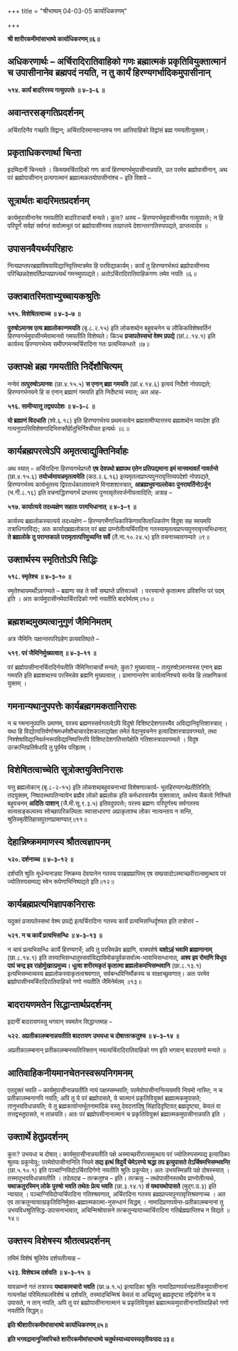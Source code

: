 +++
title = "श्रीभाष्यम् 04-03-05 कार्याधिकरणम्"

+++


**श्री शारीरकमीमांसाभाष्ये कार्याधिकरणम्॥६॥**

## अधिकरणार्थः – अर्चिरादिरातिवाहिको गणः ब्रह्मात्मकं प्रकृतिवियुक्तात्मानं च उपासीनानेव ब्रह्मपदं नयति, न तु कार्यं हिरण्यगर्भादिकमुपासीनान्

**५१४. कार्यं बादरिरस्य गत्युपपत्तेः ॥ ४–३–६ ॥**

## अवान्तरसङ्गतिप्रदर्शनम्

अर्चिरादिनैव गच्छति विद्वान्; अर्चिरादिरमानवान्तश्च गण आतिवाहिको विद्वांसं ब्रह्म गमयतीत्युक्तम्।

## प्रकृताधिकरणार्था चिन्ता

इदमिदानीं चिन्त्यते । किमयमर्चिरादिको गणः कार्यं हिरण्यगर्भमुपासीनान्नयति, उत परमेव ब्रह्मोपासीनान्, अथ परं ब्रह्मोपासीनान् प्रत्यगात्मानं ब्रह्मात्मकतयोपासीनांश्च – इति विशये –

## सूत्रार्थतः बादरिमतप्रदर्शनम्

कार्यमुपासीनानेव गमयतीति बादरिराचार्यो मन्यते। कुतः? अस्य – हिरण्यगर्भमुपासीनस्यैव गत्युपपत्तेः; न हि परिपूर्णं सर्वज्ञं सर्वगतं सर्वात्मभूतं परं ब्रह्मोपासीनस्य तत्प्राप्तये देशान्तरगतिरुपपद्यते, प्राप्तत्वादेव ॥

## उपासनवैयर्थ्यपरिहारः

नित्यप्राप्तपरब्रह्मविषयाविद्यानिवृत्तिमात्रमेव हि परविद्याकार्यम्। कार्यं तु हिरण्यगर्भरूपं ब्रह्मोपासीनस्य परिच्छिन्नदेशवर्तिप्राप्यप्राप्त्यर्थं गमनमुपपद्यते। अतोऽर्चिरादिरातिवाहिकगणः तमेव नयति ॥६॥

## उक्तबातरिमताभ्युच्चायकश्रुतिः

**५१५. विशेषितत्वाच्च ॥ ४–३–७ ॥**

**पुरुषोऽमानव एत्य ब्रह्मलोकान्गमयति** (बृ.८.२.१५) इति लोकशब्देन बहुवचनेन च लौकिकविशेषवर्तिनं हिरण्यगर्भमुपासीनमेवामानवो गमयतीति विशेष्यते। किञ्च **प्रजापतेस्सभां वेश्म प्रपद्ये** (छां.८.१४.१) इति कार्यस्य हिरण्यगर्भस्य समीपगमनमर्चिरादिना गतः प्रत्यभिसन्धत्ते ॥७॥

## उक्तपक्षे ब्रह्म गमयतीति निर्देशौचित्यम्

नन्वेवं **तत्पुरुषोऽमानवः** (छा.४.१५.५) **स एनान् ब्रह्म गमयति** (छां.४.१४.६) इत्ययं निर्देशो नोपपद्यते; हिरण्यगर्भनयने हि स एनान् ब्रह्माणं गमयति इति निर्देष्टव्यं स्यात्; अत आह-

**५१६. सामीप्यात्तु तद्व्यपदेशः ॥ ४–३–८ ॥**

**यो ब्रह्माणं विदधाति** (श्वे.६.१८) इति हिरण्यगर्भस्य प्रथमजत्वेन ब्रह्मसामीप्यात्तस्य ब्रह्मशब्देन व्यपदेश इति गत्यनुपपत्तिविशेषणादिभिरुक्तैर्हेातुभिर्निश्चीयत इत्यर्थः ॥८॥

## कार्यब्रह्मपरत्वेऽपि अमृतत्वाद्युक्तिनिर्वाहः

अथ स्यात् – अर्चिरादिना हिरण्यगर्भप्राप्तौ **एष देवपथो ब्रह्मपथ एतेन प्रतिपद्यमाना इमं मानवमावर्तं नावर्तन्ते** (छा.४.१५.६) **तयोर्ध्वमायन्नमृतत्वमेति** (कठ.२.६.१६)
इत्यमृतत्वप्राप्त्यपुनरावृत्तिव्यपदेशो नोपपद्यते, हिरण्यगर्भस्य कार्यभूतस्य द्विपरार्धकालावसाने विनाशशास्त्रात्, **आब्रह्मभुवनाल्लोकाः पुनरावर्तिनोऽर्जुन** (भ.गी.८.१६) इति वचनाद्धिरण्यगर्भं प्राप्तस्य पुनरावृतेरवर्जनीयत्वादिति; अत्राह –

**५१७. कार्यात्यये तदध्यक्षेण सहातः परमभिधानात् ॥ ४–३–९ ॥**

कार्यस्य ब्रह्मलोकस्यात्यये तदध्यक्षेण – हिरण्यगर्भेणाधिकारिकेणावसिताधिकारेण विदुषा सह स्वयमपि तत्राधिगतविद्यः; अतः कार्याद्ब्रह्मलोकात् परं ब्रह्म प्राप्नोतीत्यर्चिरादिना गतस्यामृतत्वप्राप्त्यपुनरावृत्त्यभिधानात् **ते ब्रह्मलोके तु परान्तकाले परामृतात्परिमुच्यन्ति सर्वे** (तै.ना.१०.२४.५) इति वचनाच्चावगम्यते ॥९॥

## उक्तार्थस्य स्मृतितोऽपि सिद्धिः

**५१८. स्मृतेश्च ॥ ४–३–१० ॥**

स्मृतेश्चायमर्थोऽवगम्यते – ब्रह्मणा सह ते सर्वे सम्प्राप्ते प्रतिसञ्चरे । परस्यान्ते कृतात्मनः प्रविशन्ति परं पदम् इति । अतः कार्यमुपासीनमेवार्चिरादिको गणो नयतीति बादरेर्मतम्॥१०॥

## ब्रह्मशब्दमुख्यत्वानुगुणं जैमिनिमतम्

अत्र जैमिनिः पक्षान्तरपरिग्रहेण प्रत्यवतिष्ठते –

**५१९. परं जैमिनिर्मुख्यत्वात् ॥ ४–३–११ ॥**

परं ब्रह्मोपासीनानर्चिरादिर्नयतीति जैमिनिराचार्यो मन्यते; कुतः? मुख्यत्वात् – तत्पुरुषोऽमानवस्स एनान् ब्रह्म गमयति इति ब्रह्मशब्दस्य परस्मिन्नेव ब्रह्मणि मुख्यत्वात् । प्रामाणान्तरेण कार्यत्वनिश्चये सत्येव हि लाक्षणिकत्वं युक्तम् ।

## गमनान्यथानुपपत्तेः कार्यब्रह्मगमकतानिरासः

न च गमनानुपपत्तिः प्रमाणम्, परस्य ब्रह्मणस्सर्वगतत्वेऽपि विदुषो विशिष्टदेशगतस्यैव अविद्यानिवृत्तिशास्त्रात् । यथा हि विद्योत्पत्तिर्वर्णाश्रमधर्मशौचाचारदेशकालाद्यपेक्षा तमेतं वेदानुवचनेन इत्यादिशास्त्रादवगम्यते, तथा निश्शेषाविद्यानिवर्तनरूपविद्यानिष्पत्तिरपि विशिष्टदेशगतिसापेक्षेति गतिशास्त्रादवगम्यते । विदुष उत्क्रान्तिप्रतिषेधादि तु पूर्वमेव परिहृतम् ।

## विशेषितत्वाच्चेति सूत्रोक्तयुक्तिनिरासः

यत्तु ब्रह्मलोकान् (बृ.८-२-१५) इति लोकशब्दबहुवचनाभ्यां विशेषणात्कार्य- भूतहिरण्यगर्भप्रतीतिरिति; तदयुक्तम्, निषादस्थपतिन्यायेन ब्रह्मैव लोको ब्रह्मलोक इति कर्मधारयस्यैव युक्तत्वात्, अर्थस्य चैकत्वे निश्चिते बहुवचनम् **अदितिः पाशान्** (जै.मी.सू.९.३.५) इतिवदुपपत्तेः; परस्य ब्रह्मणः परिपूर्णस्य सर्वगतस्य सत्यसङ्कल्पस्य स्वेच्छापरिकल्पिताः
स्वासाधारणा अप्राकृताश्च लोका नात्यन्ताय न सन्ति, श्रुतिस्मृतीतिहासपुराणप्रामाण्यात्॥११॥

## देहान्निष्क्रममाणस्य श्रौतत्वज्ञापनम्

**५२०. दर्शनाच्च ॥ ४–३–१२ ॥**

दर्शयति श्रुतिः मूर्धन्यनाड्या निष्क्रम्य देवयानेन गतस्य परब्रह्मप्राप्तिम् एष सम्प्रसादोऽस्माच्छरीरात्समुत्थाय परं ज्योतिरुपसम्पद्य स्वेन रूपेणाभिनिष्पद्यते इति॥१२॥

## कार्यब्रह्मप्रत्यभिज्ञापकनिरासः

यदुक्तं प्रजापतेस्सभां वेश्म प्रपद्ये इत्यर्चिरादिना गतस्य कार्ये प्रत्यभिसन्धिर्दृश्यत इति तत्रोत्तरं –

**५२१. न च कार्ये प्रत्यभिसन्धिः ॥ ४–३–१३ ॥**

न चायं प्रत्यभिसन्धिः कार्ये हिरण्यगर्भे; अपि तु परस्मिन्नेव ब्रह्मणि, वाक्यशेषे **यशोऽहं भवामि ब्राह्मणानाम्** (छा.८.१४.१) इति तस्याभिसन्धातुस्सर्वाविद्याविमोकपूर्वकसर्वात्म-भावाभिसन्धानात्, **अश्व इव रोमाणि विधूय पापं चन्द्र इव राहोर्मुखात्प्रमुच्य। धूत्वा शरीरमकृतं कृतात्मा ब्रह्मलोकमभिसम्भवानि** (छा.८.१३.१) इत्यभिसम्भाव्यस्य ब्रह्मलोकस्याकृतत्वश्रवणात्, सर्वबन्धविनिर्मोकस्य च साक्षाच्छ्रवणात्। अतः परमेव ब्रह्मोपासीनमर्चिरादिरातिवाहिको गणो नयतीति जैमिनेर्मतम् ॥१३॥

## बादरायणमतेन सिद्धान्तार्थप्रदर्शनम्

इदानीं बादरायणस्तु भगवान् स्वमतेन सिद्धान्तमाह –

**५२२. अप्रतीकालम्बनान्नयतीति बादरायण उभयधा च दोषात्तत्क्रतुश्च ॥ ४–३–१४ ॥**

अप्रतीकालम्बनान् प्रतीकालम्बनव्यतिरिक्तान् नयत्यर्चिरादिरातिवाहिको गण इति भगवान् बादरायणो मन्यते ॥

## आतिवाहिकनीयमानचेतनस्वरूपनिगमनम्

एतदुक्तं भवति – कार्यमुपासीनान्नयतीति नायं पक्षस्सम्भवति; परमेवोपासीनानित्ययमपि नियमो नास्ति; न च प्रतीकालम्बनानपि नयति; अपि तु ये परं ब्रह्मोपासते, ये चात्मानं प्रकृतिवियुक्तं ब्रह्मात्मकमुपासते; तानुभयविधान्नयति; ये तु ब्रह्मकार्यान्तर्भूतनामादिकं वस्तु देवदत्तादिषु सिंहादिदृष्टिवत् ब्रह्मदृष्ट्या, केवलं वा तत्तद्वस्तूपासते, न तान्नयति। अतः परं ब्रह्मोपसीनानात्मानं च प्रकृतिवियुक्तं ब्रह्मात्मकमुपासीनान्नयति इति ।

## उक्तार्थे हेतुप्रदर्शनम्

कुतः? उभयधा च दोषात्। कार्यमुपासीनान्नयतीति पक्षे अस्माच्छरीरात्समुत्थाय परं ज्योतिरुपसम्पद्य इत्यादिकाः श्रुतयः प्रकुप्येयुः; परमेवोपासीनानिति नियमे **तद्य इत्थं विदुर्ये चेमेऽरण्ये श्रद्धा तप इत्युपासते तेऽर्चिषमभिसम्भवन्ति** (छा.५.१०.१) इति पञ्चाग्निविदोऽर्चिरादिर्गणो नयतीति श्रुतिः प्रकुप्येत्। अतः उभयस्मिन्नपि पक्षे दोषस्स्यात् । तस्मादुभयविधान्नयतीति । तदेतदाह – तत्क्रतुश्च – इति। तत्क्रतुः – तथोपासीनस्तथैव प्राप्नोतीत्यर्थः, **यथाक्रतुरस्मिन् लोके पुरुषो भवति तथेतः प्रेत्य भवति** (छा.३.१४.१)
**तं यथायथोपासते** (मुद्ग.उ.३) इति न्यायात् । पञ्चाग्निविदोप्यर्चिरादिना गतिश्श्रवणात्, अर्चिरादिना गतस्य ब्रह्मप्राप्त्यपुनरावृत्तिश्रवणाच्च । अत एव तत्क्रतुन्यायात्प्रकृतिविनिर्मुक्त-ब्रह्मात्मकात्मा-नुसन्धानं सिद्धम् । नामादिप्राणपर्यन्त-प्रतीकालम्बनानां तु उभयविधश्रुतिसिद्ध-उपासनाभावात्, अचिन्मिश्रोपासने तत्क्रतुन्यायाच्चार्चिरादिना गतिर्ब्रह्मप्राप्तिश्च न विद्यते ॥१४॥

## उक्तस्य विशेषस्य श्रौतत्वप्रदर्शनम्

तमिमं विशेषं श्रुतिरेव दर्शयतीत्याह –

**५२३. विशेषञ्च दर्शयति ॥ ४–३–१५ ॥**

यावन्नाम्नो गतं तत्रास्य **यथाकामचारो भवति** (छा.७.१.५) इत्यादिका श्रुतिः नामादिप्राणपर्यन्तप्रतीकमुपासीनानां गत्यनपेक्षं परिमितफलविशेषं च दर्शयति, तस्मादचिन्मिश्रं केवलं वा अचिद्वस्तु ब्रह्मदृष्ट्या तद्वियोगेन च य उपासते, न तान् नयति, अपि तु परं ब्रह्मोपासीनानात्मानं च प्रकृतिवियुक्तं ब्रह्मात्मकमुपासीनानातिवाहिको गणो नयतीति सिद्धम्॥

**इति श्रीशारीरकमीमांसाभाष्ये कार्याधिकरणम्॥५॥**

**इति भगवद्रामानुजिवरिचते शारीरकमीमांसाभाष्ये चतुर्थस्याध्यायस्यतृतीयःपादः॥३॥**


